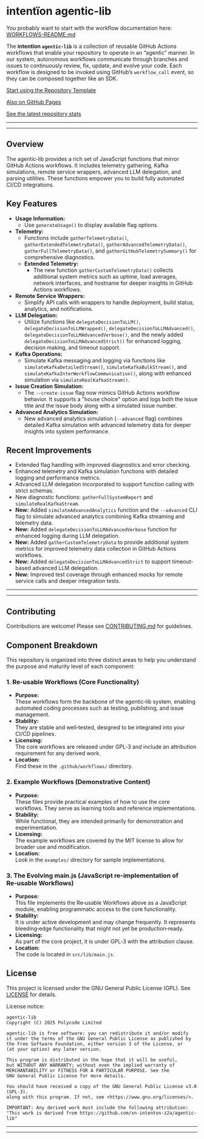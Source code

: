 # intentïon agentic-lib

You probably want to start with the workflow documentation here: [WORKFLOWS-README.md](https://github.com/xn-intenton-z2a/agentic-lib/blob/main/WORKFLOWS-README.md)

The **intentïon `agentic-lib`** is a collection of reusable GitHub Actions workflows that enable your
repository to operate in an “agentic” manner. In our system, autonomous workflows communicate through branches and
issues to continuously review, fix, update, and evolve your code. Each workflow is designed to be invoked using
GitHub’s `workflow_call` event, so they can be composed together like an SDK.

[Start using the Repository Template](https://github.com/xn-intenton-z2a/repository0)

[Also on GitHub Pages](https://xn-intenton-z2a.github.io/agentic-lib/index.html)

[See the latest repository stats](https://xn-intenton-z2a.github.io/agentic-lib/latest.html)

---
---

## Overview

The agentic‑lib provides a rich set of JavaScript functions that mirror GitHub Actions workflows. It includes telemetry gathering, Kafka simulations, remote service wrappers, advanced LLM delegation, and parsing utilities. These functions empower you to build fully automated CI/CD integrations.

## Key Features

- **Usage Information:**
  - Use `generateUsage()` to display available flag options.
- **Telemetry:**
  - Functions include `gatherTelemetryData()`, `gatherExtendedTelemetryData()`, `gatherAdvancedTelemetryData()`, `gatherFullTelemetryData()`, and `gatherGitHubTelemetrySummary()` for comprehensive diagnostics.
  - **Extended Telemetry:**
    - The new function `gatherCustomTelemetryData()` collects additional system metrics such as uptime, load averages, network interfaces, and hostname for deeper insights in GitHub Actions workflows.
- **Remote Service Wrappers:**
  - Simplify API calls with wrappers to handle deployment, build status, analytics, and notifications.
- **LLM Delegation:**
  - Utilize functions like `delegateDecisionToLLM()`, `delegateDecisionToLLMWrapped()`, `delegateDecisionToLLMAdvanced()`, `delegateDecisionToLLMAdvancedVerbose()`, and the newly added `delegateDecisionToLLMAdvancedStrict()` for enhanced logging, decision making, and timeout support.
- **Kafka Operations:**
  - Simulate Kafka messaging and logging via functions like `simulateKafkaDetailedStream()`, `simulateKafkaBulkStream()`, and `simulateKafkaInterWorkflowCommunication()`, along with enhanced simulation via `simulateRealKafkaStream()`.
- **Issue Creation Simulation:**
  - The `--create-issue` flag now mimics GitHub Actions workflow behavior. It supports a "house choice" option and logs both the issue title and the issue body along with a simulated issue number.
- **Advanced Analytics Simulation:**
  - New advanced analytics simulation (`--advanced` flag) combines detailed Kafka simulation with advanced telemetry data for deeper insights into system performance.

## Recent Improvements

- Extended flag handling with improved diagnostics and error checking.
- Enhanced telemetry and Kafka simulation functions with detailed logging and performance metrics.
- Advanced LLM delegation incorporated to support function calling with strict schemas.
- New diagnostic functions: `gatherFullSystemReport` and `simulateRealKafkaStream`.
- **New:** Added `simulateAdvancedAnalytics` function and the `--advanced` CLI flag to simulate advanced analytics combining Kafka streaming and telemetry data.
- **New:** Added `delegateDecisionToLLMAdvancedVerbose` function for enhanced logging during LLM delegation.
- **New:** Added `gatherCustomTelemetryData` to provide additional system metrics for improved telemetry data collection in GitHub Actions workflows.
- **New:** Added `delegateDecisionToLLMAdvancedStrict` to support timeout-based advanced LLM delegation.
- **New:** Improved test coverage through enhanced mocks for remote service calls and deeper integration tests.

---
---

## Contributing

Contributions are welcome! Please see [CONTRIBUTING.md](CONTRIBUTING.md) for guidelines.

## Component Breakdown

This repository is organized into three distinct areas to help you understand the purpose and maturity level of each component:

### 1. Re‑usable Workflows (Core Functionality)
- **Purpose:**  
  These workflows form the backbone of the agentic‑lib system, enabling automated coding processes such as testing, publishing, and issue management.
- **Stability:**  
  They are stable and well‑tested, designed to be integrated into your CI/CD pipelines.
- **Licensing:**  
  The core workflows are released under GPL‑3 and include an attribution requirement for any derived work.
- **Location:**  
  Find these in the `.github/workflows/` directory.

### 2. Example Workflows (Demonstrative Content)
- **Purpose:**  
  These files provide practical examples of how to use the core workflows. They serve as learning tools and reference implementations.
- **Stability:**  
  While functional, they are intended primarily for demonstration and experimentation.
- **Licensing:**  
  The example workflows are covered by the MIT license to allow for broader use and modification.
- **Location:**  
  Look in the `examples/` directory for sample implementations.

### 3. The Evolving main.js (JavaScript re-implementation of Re‑usable Workflows)
- **Purpose:**  
  This file implements the Re‑usable Workflows above as a JavaScript module, enabling programmatic access to the core functionality.
- **Stability:**  
  It is under active development and may change frequently. It represents bleeding‑edge functionality that might not yet be production‑ready.
- **Licensing:**  
  As part of the core project, it is under GPL‑3 with the attribution clause.
- **Location:**  
  The code is located in `src/lib/main.js`.

## License

This project is licensed under the GNU General Public License (GPL). See [LICENSE](LICENSE) for details.

License notice:
```
agentic-lib
Copyright (C) 2025 Polycode Limited

agentic-lib is free software: you can redistribute it and/or modify
it under the terms of the GNU General Public License as published by
the Free Software Foundation, either version 3 of the License, or
(at your option) any later version.

This program is distributed in the hope that it will be useful,
but WITHOUT ANY WARRANTY; without even the implied warranty of
MERCHANTABILITY or FITNESS FOR A PARTICULAR PURPOSE. See the
GNU General Public License for more details.

You should have received a copy of the GNU General Public License v3.0 (GPL‑3).
along with this program. If not, see <https://www.gnu.org/licenses/>.

IMPORTANT: Any derived work must include the following attribution:
"This work is derived from https://github.com/xn-intenton-z2a/agentic-lib"
```

---
---
